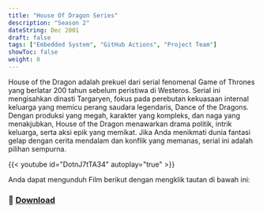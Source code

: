 ```yaml
---
title: "House Of Dragon Series"
description: "Season 2"
dateString: Dec 2001
draft: false
tags: ["Embedded System", "GitHub Actions", "Project Team"]
showToc: false
weight: 0
--- 
```

House of the Dragon adalah prekuel dari serial fenomenal Game of Thrones yang berlatar 200 tahun sebelum peristiwa di Westeros. Serial ini mengisahkan dinasti Targaryen, fokus pada perebutan kekuasaan internal keluarga yang memicu perang saudara legendaris, Dance of the Dragons. Dengan produksi yang megah, karakter yang kompleks, dan naga yang menakjubkan, House of the Dragon menawarkan drama politik, intrik keluarga, serta aksi epik yang memikat. Jika Anda menikmati dunia fantasi gelap dengan cerita mendalam dan konflik yang memanas, serial ini adalah pilihan sempurna.

{{< youtube id="DotnJ7tTA34" autoplay="true" >}}

Anda dapat mengunduh Film berikut dengan mengklik tautan di bawah ini:
### 🔗 [Download](https://github.com/mfredlyvanleuwen/asramapnl)